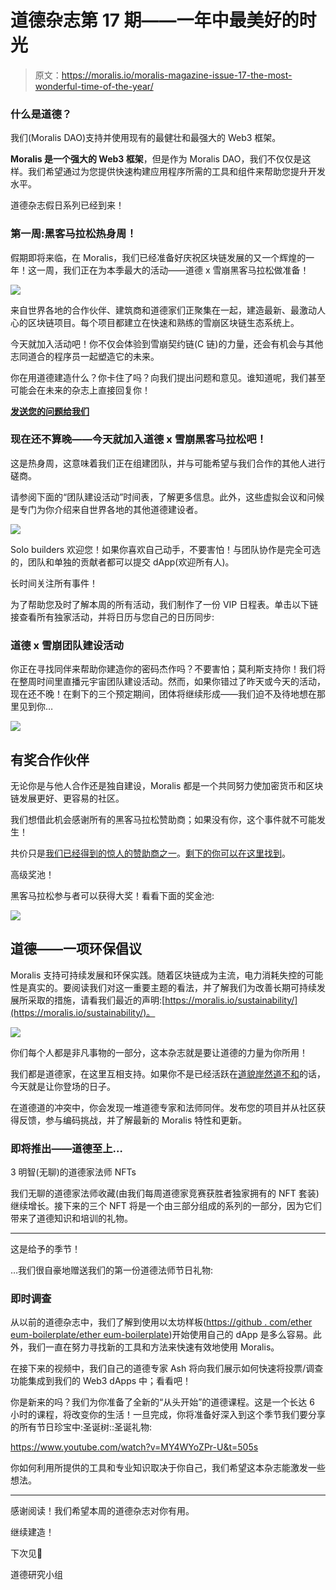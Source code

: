 # 道德杂志第 17 期——一年中最美好的时光

> 原文：<https://moralis.io/moralis-magazine-issue-17-the-most-wonderful-time-of-the-year/>

### 什么是道德？

我们(Moralis DAO)支持并使用现有的最健壮和最强大的 Web3 框架。

**Moralis 是一个强大的 Web3 框架**，但是作为 Moralis DAO，我们不仅仅是这样。我们希望通过为您提供快速构建应用程序所需的工具和组件来帮助您提升开发水平。

道德杂志假日系列已经到来！

### 第一周:黑客马拉松热身周！

假期即将来临，在 Moralis，我们已经准备好庆祝区块链发展的又一个辉煌的一年！这一周，我们正在为本季最大的活动——道德 x 雪崩黑客马拉松做准备！

![](img/ad6ea64852567a8f1a1f16add68ff4f9.png)

来自世界各地的合作伙伴、建筑商和道德家们正聚集在一起，建造最新、最激动人心的区块链项目。每个项目都建立在快速和熟练的雪崩区块链生态系统上。

今天就加入活动吧！你不仅会体验到雪崩契约链(C 链)的力量，还会有机会与其他志同道合的程序员一起塑造它的未来。

你在用道德建造什么？你卡住了吗？向我们提出问题和意见。谁知道呢，我们甚至可能会在未来的杂志上直接回复你！

[**发送您的问题给我们**](https://ivanontech.typeform.com/to/R9K5lnGe)

### **现在还不算晚——今天就加入道德 x 雪崩黑客马拉松吧！**

这是热身周，这意味着我们正在组建团队，并与可能希望与我们合作的其他人进行磋商。

请参阅下面的“团队建设活动”时间表，了解更多信息。此外，这些虚拟会议和问候是专门为你介绍来自世界各地的其他道德建设者。

![](img/b5f04df32e3782e907e0312d278553c4.png)

Solo builders 欢迎您！如果你喜欢自己动手，不要害怕！与团队协作是完全可选的，团队和单独的贡献者都可以提交 dApp(欢迎所有人)。

长时间关注所有事件！

为了帮助您及时了解本周的所有活动，我们制作了一份 VIP 日程表。单击以下链接查看所有独家活动，并将日历与您自己的日历同步:

### 道德 x 雪崩团队建设活动

你正在寻找同伴来帮助你建造你的密码杰作吗？不要害怕；莫利斯支持你！我们将在整周时间里直播元宇宙团队建设活动。然而，如果你错过了昨天或今天的活动，现在还不晚！在剩下的三个预定期间，团体将继续形成——我们迫不及待地想在那里见到你…

![](img/502a5f8930249db9c3da0f087b6e6cc8.png)

## 有奖合作伙伴

无论你是与他人合作还是独自建设，Moralis 都是一个共同努力使加密货币和区块链发展更好、更容易的社区。

我们想借此机会感谢所有的黑客马拉松赞助商；如果没有你，这个事件就不可能发生！

共价只是[我们已经得到的惊人的赞助商之一](https://moralis.io/covalent-partners-with-the-moralis-avalanche-hackathon/?utm_source=customerio&utm_medium=email&utm_campaign=moralis-magazine17)。[剩下的你可以在这里找到](https://moralis.io/avalanche-hackathon/?utm_source=customerio&utm_medium=email&utm_campaign=moralis-magazine17)。

高级奖池！

黑客马拉松参与者可以获得大奖！看看下面的奖金池:

![](img/af95d4795a03e5d4ba9beee7869a3008.png)

## 道德——一项环保倡议

Moralis 支持可持续发展和环保实践。随着区块链成为主流，电力消耗失控的可能性是真实的。要阅读我们对这一重要主题的看法，并了解我们为改善长期可持续发展所采取的措施，请看我们最近的声明:[https://moralis.io/sustainability/](https://moralis.io/sustainability/)。

![](img/46a575944ef5607b4c164891f61b3c87.png)

你们每个人都是非凡事物的一部分，这本杂志就是要让道德的力量为你所用！

我们都是道德家，在这里互相支持。如果你不是已经活跃在[道貌岸然道不和](https://discord.com/invite/P9N9HF97hH)的话，今天就是让你登场的日子。

在道德道的冲突中，你会发现一堆道德专家和法师同伴。发布您的项目并从社区获得反馈，参与编码挑战，并了解最新的 Moralis 特性和更新。

### 即将推出——道德至上…

3 明智(无聊)的道德家法师 NFTs

我们无聊的道德家法师收藏(由我们每周道德家竞赛获胜者独家拥有的 NFT 套装)继续增长。接下来的三个 NFT 将是一个由三部分组成的系列的一部分，因为它们带来了道德知识和培训的礼物。

* * *

这是给予的季节！

…我们很自豪地赠送我们的第一份道德法师节日礼物:

### **即时调查**

从以前的道德杂志中，我们了解到使用以太坊样板([https://github . com/ether eum-boilerplate/ether eum-boilerplate](https://github.com/ethereum-boilerplate/ethereum-boilerplate))开始使用自己的 dApp 是多么容易。此外，我们一直在努力寻找新的工具和方法来快速有效地使用 Moralis。

在接下来的视频中，我们自己的道德专家 Ash 将向我们展示如何快速将投票/调查功能集成到我们的 Web3 dApps 中；看看吧！

你是新来的吗？我们为你准备了全新的“从头开始”的道德课程。这是一个长达 6 小时的课程，将改变你的生活！一旦完成，你将准备好深入到这个季节我们要分享的所有节日珍宝中:圣诞树::圣诞礼物:

https://www.youtube.com/watch?v=MY4WYoZPr-U&t=505s

你如何利用所提供的工具和专业知识取决于你自己，我们希望这本杂志能激发一些想法。

* * *

感谢阅读！我们希望本周的道德杂志对你有用。

继续建造！

下次见💚

道德研究小组